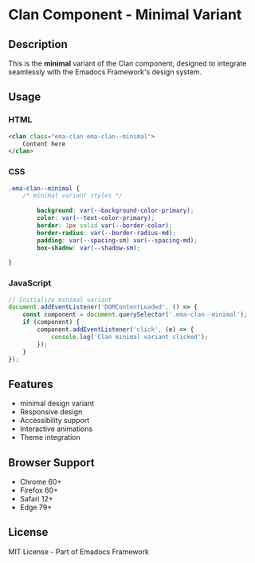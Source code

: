 # Clan Component - Minimal Variant

## Description
This is the **minimal** variant of the Clan component, designed to integrate seamlessly with the Emadocs Framework's design system.

## Usage

### HTML
```html
<clan class="ema-clan ema-clan--minimal">
    Content here
</clan>
```

### CSS
```css
.ema-clan--minimal {
    /* minimal variant styles */
    
        background: var(--background-color-primary);
        color: var(--text-color-primary);
        border: 1px solid var(--border-color);
        border-radius: var(--border-radius-md);
        padding: var(--spacing-sm) var(--spacing-md);
        box-shadow: var(--shadow-sm);
    
}
```

### JavaScript
```javascript
// Initialize minimal variant
document.addEventListener('DOMContentLoaded', () => {
    const component = document.querySelector('.ema-clan--minimal');
    if (component) {
        component.addEventListener('click', (e) => {
            console.log('Clan minimal variant clicked');
        });
    }
});
```

## Features
- minimal design variant
- Responsive design
- Accessibility support
- Interactive animations
- Theme integration

## Browser Support
- Chrome 60+
- Firefox 60+
- Safari 12+
- Edge 79+

## License
MIT License - Part of Emadocs Framework
